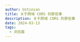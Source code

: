 ```yaml
---
author: Ustinian
title: 关于跨域 CORS 的那些事
description: 关于跨域 CORS 的那些事
date: 2024-03-13
tags:
  - 浏览器
---
```

